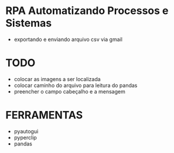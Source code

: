 # RPA Automatizando Processos e Sistemas
- exportando e enviando arquivo csv via gmail

# TODO
- colocar as imagens a ser localizada
- colocar caminho do arquivo para leitura do pandas
- preencher o campo cabeçalho e a mensagem 

# FERRAMENTAS
- pyautogui
- pyperclip
- pandas
 
